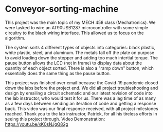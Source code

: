 # Conveyor-sorting-machine

This project was the main topic of my MECH 458 class (Mechatronics). We were tasked to wire an AT90USB1287 microcontroller with some simple circuitry to the black wiring interface. This allowed us to focus on the algorithm. 

The system sorts 4 different types of objects into categories: black plastic, white plastic, steel, and aluminum. The metals fall off the plate on purpose to avoid loading down the stepper and adding too much intertial torque. The pause button allows the LCD (not in frame) to display data about the quantity of each object sorted. There is also a "ramp down" button, which essentially does the same thing as the pause button.

This project was finished over email because the Covid-19 pandemic closed down the labs before the project end. We did all project troubleshooting and design by emailing a circuit schematic and our latest revision of code into the lab instructor, who would test it for us. There was a lag time of as many as a few days between sending an iteration of code and getting a response back. 
This video was our final response received, with all project milestones reached. Thank you to the lab instructor, Patrick, for all his tireless efforts in seeing this project through.
Video Demonstration: https://youtu.be/xK0sNJgQ82g
